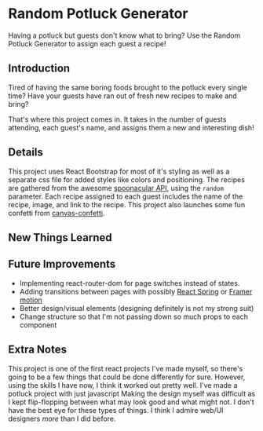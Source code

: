 # Random Potluck Generator

Having a potluck but guests don't know what to bring? Use the Random Potluck Generator to assign each guest a recipe!

## Introduction

Tired of having the same boring foods brought to the potluck every single time? Have your guests have ran out of fresh new recipes to make and bring?

That's where this project comes in. It takes in the number of guests attending, each guest's name, and assigns them a new and interesting dish!

## Details

This project uses React Bootstrap for most of it's styling as well as a separate css file for added styles like colors and positioning. The recipes are gathered from the awesome [spoonacular API](https://spoonacular.com/food-api), using the `random` parameter. Each recipe assigned to each guest includes the name of the recipe, image, and link to the recipe. This project also launches some fun confetti from [canvas-confetti](https://github.com/catdad/canvas-confetti).

## New Things Learned

## Future Improvements

- Implementing react-router-dom for page switches instead of states.
- Adding transitions between pages with possibly [React Spring](https://www.react-spring.dev/) or [Framer motion](https://www.framer.com/motion/)
- Better design/visual elements (designing definitely is not my strong suit)
- Change structure so that I'm not passing down so much props to each component

## Extra Notes

This project is one of the first react projects I've made myself, so there's going to be a few things that could be done differently for sure. However, using the skills I have now, I think it worked out pretty well. I've made a potluck project with just javascript Making the design myself was difficult as I kept flip-flopping between what may look good and what might not. I don't have the best eye for these types of things. I think I admire web/UI designers _more_ than I did before.
